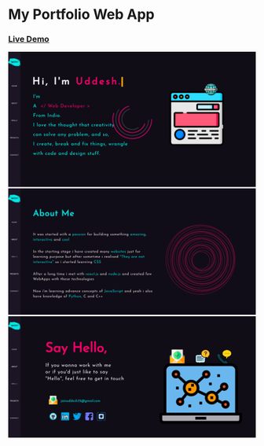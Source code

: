 # My Portfolio Web App

### [Live Demo](https://uddesh-awesome-portfolio.firebaseapp.com/)

<p>
    <img src='./src/Images/ss1.png' />
    <img src='./src/Images/ss2.png' />
    <img src='./src/Images/ss3.png' />
</p>